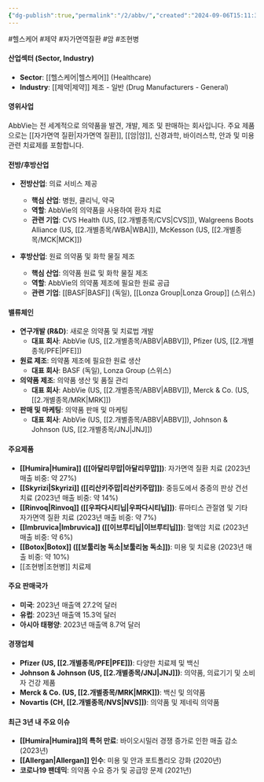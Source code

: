 ```yaml
---
{"dg-publish":true,"permalink":"/2/abbv/","created":"2024-09-06T15:11:36.369+09:00","updated":"2025-06-03T20:05:57.330+09:00"}
---
```


#헬스케어 #제약 #자가면역질환 #암 #조현병 

#### 산업섹터 (Sector, Industry)

- **Sector**: [[헬스케어\|헬스케어]] (Healthcare)
- **Industry**: [[제약\|제약]] 제조 - 일반 (Drug Manufacturers - General)

#### 영위사업

AbbVie는 전 세계적으로 의약품을 발견, 개발, 제조 및 판매하는 회사입니다. 주요 제품으로는 [[자가면역 질환\|자가면역 질환]], [[암\|암]], 신경과학, 바이러스학, 안과 및 미용 관련 치료제를 포함합니다.

#### 전방/후방산업

- **전방산업**: 의료 서비스 제공
    - **핵심 산업**: 병원, 클리닉, 약국
    - **역할**: AbbVie의 의약품을 사용하여 환자 치료
    - **관련 기업**: CVS Health (US, [[2.개별종목/CVS\|CVS]]), Walgreens Boots Alliance (US, [[2.개별종목/WBA\|WBA]]), McKesson (US, [[2.개별종목/MCK\|MCK]])

- **후방산업**: 원료 의약품 및 화학 물질 제조
    - **핵심 산업**: 의약품 원료 및 화학 물질 제조
    - **역할**: AbbVie의 의약품 제조에 필요한 원료 공급
    - **관련 기업**: [[BASF\|BASF]] (독일), [[Lonza Group\|Lonza Group]] (스위스)

#### 밸류체인

- **연구개발 (R&D)**: 새로운 의약품 및 치료법 개발
    - **대표 회사**: AbbVie (US, [[2.개별종목/ABBV\|ABBV]]), Pfizer (US, [[2.개별종목/PFE\|PFE]])
- **원료 제조**: 의약품 제조에 필요한 원료 생산
    - **대표 회사**: BASF (독일), Lonza Group (스위스)
- **의약품 제조**: 의약품 생산 및 품질 관리
    - **대표 회사**: AbbVie (US, [[2.개별종목/ABBV\|ABBV]]), Merck & Co. (US, [[2.개별종목/MRK\|MRK]])
- **판매 및 마케팅**: 의약품 판매 및 마케팅
    - **대표 회사**: AbbVie (US, [[2.개별종목/ABBV\|ABBV]]), Johnson & Johnson (US, [[2.개별종목/JNJ\|JNJ]])

#### 주요제품

- **[[Humira\|Humira]] ([[아달리무맙\|아달리무맙]])**: 자가면역 질환 치료 (2023년 매출 비중: 약 27%)
- **[[Skyrizi\|Skyrizi]] ([[리산키주맙\|리산키주맙]])**: 중등도에서 중증의 판상 건선 치료 (2023년 매출 비중: 약 14%)
- **[[Rinvoq\|Rinvoq]] ([[우파다시티닙\|우파다시티닙]])**: 류마티스 관절염 및 기타 자가면역 질환 치료 (2023년 매출 비중: 약 7%)
- **[[Imbruvica\|Imbruvica]] ([[이브루티닙\|이브루티닙]])**: 혈액암 치료 (2023년 매출 비중: 약 6%)
- **[[Botox\|Botox]] ([[보툴리눔 독소\|보툴리눔 독소]])**: 미용 및 치료용 (2023년 매출 비중: 약 10%)
- [[조현병\|조현병]] 치료제

#### 주요 판매국가

- **미국**: 2023년 매출액 27.2억 달러
- **유럽**: 2023년 매출액 15.3억 달러
- **아시아 태평양**: 2023년 매출액 8.7억 달러

#### 경쟁업체

- **Pfizer (US, [[2.개별종목/PFE\|PFE]])**: 다양한 치료제 및 백신
- **Johnson & Johnson (US, [[2.개별종목/JNJ\|JNJ]])**: 의약품, 의료기기 및 소비자 건강 제품
- **Merck & Co. (US, [[2.개별종목/MRK\|MRK]])**: 백신 및 의약품
- **Novartis (CH, [[2.개별종목/NVS\|NVS]])**: 의약품 및 제네릭 의약품

#### 최근 3년 내 주요 이슈

- **[[Humira\|Humira]]의 특허 만료**: 바이오시밀러 경쟁 증가로 인한 매출 감소 (2023년)
- **[[Allergan\|Allergan]] 인수**: 미용 및 안과 포트폴리오 강화 (2020년)
- **코로나19 팬데믹**: 의약품 수요 증가 및 공급망 문제 (2021년)
